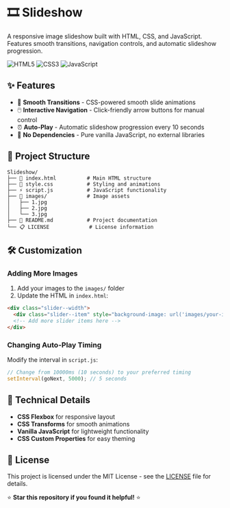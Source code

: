 # 🎞️ Slideshow

A responsive image slideshow built with HTML, CSS, and JavaScript. Features smooth transitions, navigation controls, and automatic slideshow progression.

![HTML5](https://img.shields.io/badge/HTML5-E34F26?style=flat&logo=html5&logoColor=white)
![CSS3](https://img.shields.io/badge/CSS3-1572B6?style=flat&logo=css3&logoColor=white)
![JavaScript](https://img.shields.io/badge/JavaScript-F7DF1E?style=flat&logo=javascript&logoColor=black)

## ✨ Features

- 🎯 **Smooth Transitions** - CSS-powered smooth slide animations
- 🖱️ **Interactive Navigation** - Click-friendly arrow buttons for manual control
- ⏰ **Auto-Play** - Automatic slideshow progression every 10 seconds
- 🚫 **No Dependencies** - Pure vanilla JavaScript, no external libraries

## 📁 Project Structure

```
Slideshow/
├── 📄 index.html          # Main HTML structure
├── 🎨 style.css           # Styling and animations
├── ⚡ script.js           # JavaScript functionality
├── 📂 images/             # Image assets
│   ├── 1.jpg
│   ├── 2.jpg
│   └── 3.jpg
├── 📜 README.md           # Project documentation
└── 📋 LICENSE             # License information
```

## 🛠️ Customization

### Adding More Images

1. Add your images to the `images/` folder
2. Update the HTML in `index.html`:

```html
<div class="slider--width">
  <div class="slider--item" style="background-image: url('images/your-image.jpg');"></div>
  <!-- Add more slider items here -->
</div>
```

### Changing Auto-Play Timing

Modify the interval in `script.js`:

```javascript
// Change from 10000ms (10 seconds) to your preferred timing
setInterval(goNext, 5000); // 5 seconds
```

## 🔧 Technical Details

- **CSS Flexbox** for responsive layout
- **CSS Transforms** for smooth animations
- **Vanilla JavaScript** for lightweight functionality
- **CSS Custom Properties** for easy theming

## 📝 License

This project is licensed under the MIT License - see the [LICENSE](LICENSE) file for details.

⭐ **Star this repository if you found it helpful!** ⭐